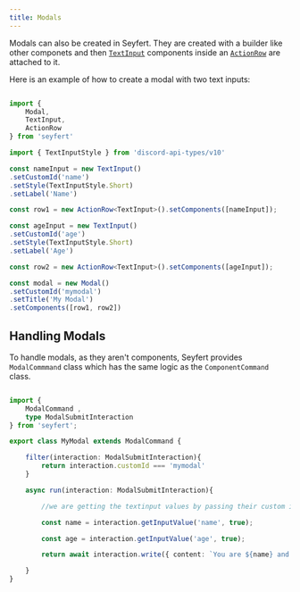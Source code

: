 ```yaml
---
title: Modals
---
```


Modals can also be created in Seyfert. They are created with a builder like other componets and then [`TextInput`](/api/classes/textinput) components inside an [`ActionRow`](/api/classes/actionrow) are attached to it.

Here is an example of how to create a modal with two text inputs:

```ts showLineNumbers copy

import {
    Modal,
    TextInput,
    ActionRow
} from 'seyfert'

import { TextInputStyle } from 'discord-api-types/v10'

const nameInput = new TextInput()
.setCustomId('name')
.setStyle(TextInputStyle.Short)
.setLabel('Name')

const row1 = new ActionRow<TextInput>().setComponents([nameInput]);

const ageInput = new TextInput()
.setCustomId('age')
.setStyle(TextInputStyle.Short)
.setLabel('Age')

const row2 = new ActionRow<TextInput>().setComponents([ageInput]);

const modal = new Modal()
.setCustomId('mymodal')
.setTitle('My Modal')
.setComponents([row1, row2])

```

## Handling Modals

To handle modals, as they aren't components, Seyfert provides `ModalCommmand` class which has the same logic as the `ComponentCommand` class.

```ts showLineNumbers copy

import { 
    ModalCommand ,
    type ModalSubmitInteraction
} from 'seyfert';

export class MyModal extends ModalCommand {

    filter(interaction: ModalSubmitInteraction){
        return interaction.customId === 'mymodal'
    }

    async run(interaction: ModalSubmitInteraction){

        //we are getting the textinput values by passing their custom id's in the getInputValue method.

        const name = interaction.getInputValue('name', true);

        const age = interaction.getInputValue('age', true);

        return await interaction.write({ content: `You are ${name} and have ${age} years` })

    }
}